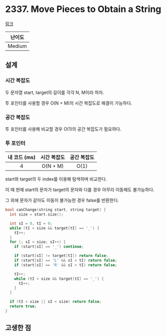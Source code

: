 # 2337. Move Pieces to Obtain a String

[링크](https://leetcode.com/problems/move-pieces-to-obtain-a-string/description/)

| 난이도 |
| :----: |
| Medium |

## 설계

### 시간 복잡도

두 문자열 start, target의 길이를 각각 N, M이라 하자.

투 포인터를 사용할 경우 O(N + M)의 시간 복잡도로 해결이 가능하다.

### 공간 복잡도

투 포인터를 사용해 비교할 경우 O(1)의 공간 복잡도가 필요하다.

### 투 포인터

| 내 코드 (ms) | 시간 복잡도 | 공간 복잡도 |
| :----------: | :---------: | :---------: |
|      4       |  O(N + M)   |    O(1)     |

start와 target의 두 index를 이용해 탐색하며 비교한다.

이 때 현재 start의 문자가 target의 문자와 다를 경우 아무리 이동해도 불가능하다.

그 외에 문자가 같아도 이동이 불가능한 경우 false를 반환한다.

```cpp
bool canChange(string start, string target) {
  int size = start.size();

  int sI = 0, tI = 0;
  while (tI < size && target[tI] == '_') {
    tI++;
  }
  for (; sI < size; sI++) {
    if (start[sI] == '_') continue;

    if (start[sI] != target[tI]) return false;
    if (start[sI] == 'L' && sI < tI) return false;
    if (start[sI] == 'R' && sI > tI) return false;

    tI++;
    while (tI < size && target[tI] == '_') {
      tI++;
    }
  }

  if (tI < size || sI < size) return false;
  return true;
}
```

## 고생한 점
